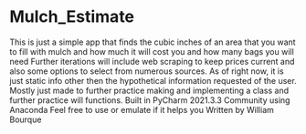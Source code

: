 # Mulch_Estimate
 This is just a simple app that finds the cubic inches of an area that you want to fill with mulch
 and how much it will cost you and how many bags you will need
 Further iterations will include web scraping to keep prices current and 
also some options to select from numerous sources. 
As of right now, it is just static info other then the hypothetical information 
requested of the user. 
Mostly just made to further practice making and implementing a class and further practice 
will functions. 
Built in PyCharm 2021.3.3 Community using Anaconda
Feel free to use or emulate if it helps you
Written by William Bourque
